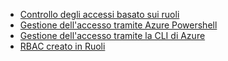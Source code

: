 * [Controllo degli accessi basato sui ruoli](../articles/active-directory/role-based-access-control-configure.md)
* [Gestione dell'accesso tramite Azure Powershell](../articles/active-directory/role-based-access-control-manage-access-powershell.md)
* [Gestione dell'accesso tramite la CLI di Azure](../articles/active-directory/role-based-access-control-manage-access-azure-cli.md)
* [RBAC creato in Ruoli](../articles/active-directory/role-based-access-built-in-roles.md)



<!--HONumber=Nov16_HO3-->


